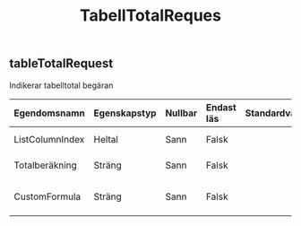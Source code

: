 ﻿---
title: TabellTotalReques
second_title: Aspose.Cells Cloud Documen
type: docs
url: /sv/specification/model/tabletotalrequest/
description: "Aspose.Cells Molnmodellspecifikation: TableTotalRequest. Hantera enkelt Excel och andra kalkylarksdokument med funktioner som att öppna, generera, redigera, dela, slå samman, jämföra och konvertera"
weight: 50
---
## **tableTotalRequest**

 Indikerar tabelltotal begäran

| Egendomsnamn| Egenskapstyp| Nullbar| Endast läs| Standardvärde| Beskrivning|
|:- |:- |:- |:- |:- |:- |
| ListColumnIndex| Heltal| Sann| Falsk|| Indikerar listkolumnsindex.|
| Totalberäkning| Sträng| Sann| Falsk|| Indikerar totalberäkning.|
| CustomFormula| Sträng| Sann| Falsk|| Indikerar anpassad formel.|

